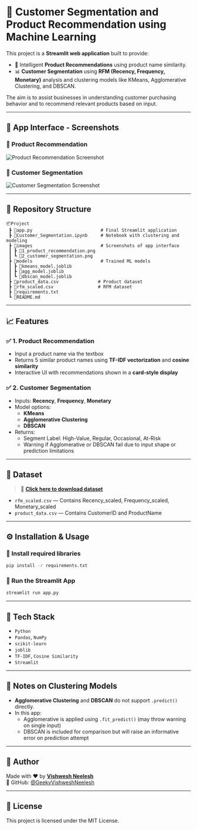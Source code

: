 
# 🧠 Customer Segmentation and Product Recommendation using Machine Learning

This project is a **Streamlit web application** built to provide:
- 📌 Intelligent **Product Recommendations** using product name similarity.
- 📊 **Customer Segmentation** using **RFM (Recency, Frequency, Monetary)** analysis and clustering models like KMeans, Agglomerative Clustering, and DBSCAN.

The aim is to assist businesses in understanding customer purchasing behavior and to recommend relevant products based on input.

---

## 📸 App Interface - Screenshots

### 🎯 Product Recommendation
![Product Recommendation Screenshot](images/1_product_recommendation.png)

### 🎯 Customer Segmentation
![Customer Segmentation Screenshot](images/2_customer_segmentation.png)

---

## 📁 Repository Structure

```
📦Project
 ┣ 📜app.py                          # Final Streamlit application
 ┣ 📜Customer_Segmentation.ipynb     # Notebook with clustering and modeling
 ┣ 📂images                          # Screenshots of app interface
 ┃ ┣ 📜1_product_recommendation.png
 ┃ ┗ 📜2_customer_segmentation.png
 ┣ 📂models                          # Trained ML models
 ┃ ┣ 📜kmeans_model.joblib
 ┃ ┣ 📜agg_model.joblib
 ┃ ┗ 📜dbscan_model.joblib
 ┣ 📜product_data.csv               # Product dataset
 ┣ 📜rfm_scaled.csv                 # RFM dataset
 ┣ 📜requirements.txt
 ┗ 📜README.md
```

---

## 📈 Features

### ✅ 1. Product Recommendation
- Input a product name via the textbox
- Returns 5 similar product names using **TF-IDF vectorization** and **cosine similarity**
- Interactive UI with recommendations shown in a **card-style display**

### ✅ 2. Customer Segmentation
- Inputs: **Recency**, **Frequency**, **Monetary**
- Model options:
  - **KMeans**
  - **Agglomerative Clustering**
  - **DBSCAN**
- Returns:
  - Segment Label: High-Value, Regular, Occasional, At-Risk
  - Warning if Agglomerative or DBSCAN fail due to input shape or prediction limitations

---

## 💾 Dataset

> 🔗 **[Click here to download dataset](#)**  

- `rfm_scaled.csv` — Contains Recency_scaled, Frequency_scaled, Monetary_scaled
- `product_data.csv` — Contains CustomerID and ProductName

---

## ⚙️ Installation & Usage

### 🔧 Install required libraries

```bash
pip install -r requirements.txt
```

### 🚀 Run the Streamlit App

```bash
streamlit run app.py
```

---

## 🧠 Tech Stack

- `Python`
- `Pandas`, `NumPy`
- `scikit-learn`
- `joblib`
- `TF-IDF`, `Cosine Similarity`
- `Streamlit`

---

## 🔐 Notes on Clustering Models

- **Agglomerative Clustering** and **DBSCAN** do not support `.predict()` directly.
- In this app:
  - Agglomerative is applied using `.fit_predict()` (may throw warning on single input)
  - DBSCAN is included for comparison but will raise an informative error on prediction attempt

---

## 📮 Author

Made with ❤️ by **[Vishwesh Neelesh](https://github.com/GeekyVishweshNeelesh)**  
🔗 GitHub: [@GeekyVishweshNeelesh](https://github.com/GeekyVishweshNeelesh)

---

## 📌 License

This project is licensed under the MIT License.
